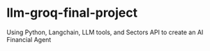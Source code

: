 # llm-groq-final-project
Using Python, Langchain, LLM tools, and Sectors API to create an AI Financial Agent
